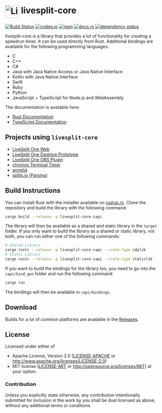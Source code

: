 # <img src="https://raw.githubusercontent.com/LiveSplit/LiveSplit/master/res/Icon.svg" alt="LiveSplit" height="42" width="45" align="top"/> livesplit-core

[![Build Status](https://github.com/LiveSplit/livesplit-core/workflows/Build/badge.svg)](https://github.com/LiveSplit/livesplit-core/actions)
[![crates.io](https://img.shields.io/crates/v/livesplit-core.svg)](https://crates.io/crates/livesplit-core)
[![npm](https://img.shields.io/npm/v/livesplit-core.svg)](https://www.npmjs.com/package/livesplit-core)
[![docs.rs](https://docs.rs/livesplit-core/badge.svg)](https://docs.rs/livesplit-core/)
[![dependency status](https://deps.rs/repo/github/LiveSplit/livesplit-core/status.svg)](https://deps.rs/repo/github/LiveSplit/livesplit-core)

livesplit-core is a library that provides a lot of functionality for creating a
speedrun timer. It can be used directly from Rust. Additional bindings are
available for the following programming languages:

- C
- C++
- C#
- Java with Java Native Access or Java Native Interface
- Kotlin with Java Native Interface
- Swift
- Ruby
- Python
- JavaScript + TypeScript for Node.js and WebAssembly

The documentation is available here:

- [Rust Documentation](https://docs.rs/livesplit-core/)
- [TypeScript Documentation](https://livesplit.org/livesplit-core-docs/)

## Projects using `livesplit-core`

- [LiveSplit One Web](https://github.com/LiveSplit/LiveSplitOne)
- [LiveSplit One Desktop Prototype](https://github.com/CryZe/livesplit-one-desktop)
- [LiveSplit One OBS Plugin](https://github.com/CryZe/obs-livesplit-one)
- [chronos Terminal Timer](https://github.com/DarkRTA/chronos)
- [annelid](https://github.com/dagit/annelid)
- [splits.io (Parsing)](https://splits.io)

## Build Instructions

You can install Rust with the installer available on [rustup.rs](https://rustup.rs/).
Clone the repository and build the library with the following command:

```bash
cargo build --release -p livesplit-core-capi
```

The library will then be available as a shared and static library in the
`target` folder. If you only want to build the library as a shared or static
library, not both, you can run either one of the following commands:

```bash
# Shared Library
cargo rustc --release -p livesplit-core-capi --crate-type cdylib
# Static Library
cargo rustc --release -p livesplit-core-capi --crate-type staticlib
```

If you want to build the bindings for the library too, you need to go into the
`capi/bind_gen` folder and run the following command:

```bash
cargo run
```

The bindings will then be available in `capi/bindings`.

## Download

Builds for a lot of common platforms are available in the [Releases](https://github.com/LiveSplit/livesplit-core/releases).

## License

Licensed under either of

- Apache License, Version 2.0 ([LICENSE-APACHE](LICENSE-APACHE) or
  http://www.apache.org/licenses/LICENSE-2.0)
- MIT license ([LICENSE-MIT](LICENSE-MIT) or http://opensource.org/licenses/MIT)
  at your option.

### Contribution

Unless you explicitly state otherwise, any contribution intentionally submitted
for inclusion in the work by you shall be dual licensed as above, without any
additional terms or conditions.
